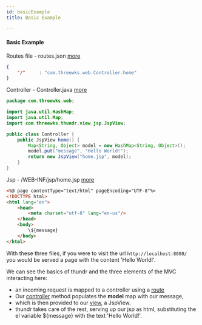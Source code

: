 ```yaml
---
id: basicExample
title: Basic Example

---
```


#### Basic Example

Routes file - routes.json [more](modules/thundr/actions.html)

```json
{
	"/"		: "com.threewks.web.Controller.home"
}
```

Controller - Controller.java [more](modules/thundr/controllers.html)

```java
package com.threewks.web;

import java.util.HashMap;
import java.util.Map;
import com.threewks.thundr.view.jsp.JspView;

public class Controller {
	public JspView home() {
		Map<String, Object> model = new HashMap<String, Object>();
		model.put("message", "Hello World!");
		return new JspView("home.jsp", model);
	}
}
```

Jsp - /WEB-INF/jsp/home.jsp [more](views.html#jspView)

```html
<%@ page contentType="text/html" pageEncoding="UTF-8"%>
<!DOCTYPE html>
<html lang="en">
	<head>
		<meta charset="utf-8" lang="en-us"/>
	</head>
	<body>
		\${message}
	</body>
</html>
```

With these three files, if you were to visit the url `http://localhost:8080/` you would be served a page with the content 'Hello World!'.

We can see the basics of thundr and the three elements of the MVC interacting here:

- an incoming request is mapped to a controller using a [route](actions.html#routes)
- Our [controller](controllers.html) method populates the **model** map with our message,
- which is then provided to our [view](views.html), a JspView.
- thundr takes care of the rest, serving up our jsp as html, substituting the el variable \${message} with the text 'Hello World!'.